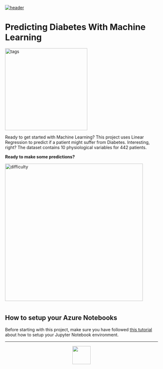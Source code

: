 <a href="https://rmotr.com" target="_blank">
  <img alt="header" src="https://user-images.githubusercontent.com/7065401/39411149-2b34c080-4bfc-11e8-9e98-a56624ab9f30.jpg">
</a>

# Predicting Diabetes With Machine Learning

<img width="271" alt="tags" src="https://user-images.githubusercontent.com/7065401/39411355-76f76280-4c00-11e8-8d9a-36acf9bc808c.png">

Ready to get started with Machine Learning? This project uses Linear Regression to predict if a patient might suffer from Diabetes. Interesting, right? The dataset contains 10 physiological variables for 442 patients. 

**Ready to make some predictions?**

<img width="454" alt="difficulty" src="https://user-images.githubusercontent.com/7065401/39411357-7eecd498-4c00-11e8-944f-b7e1d9d96e2d.png">

<p align="center">
  <img src="">
</p>

## How to setup your Azure Notebooks

Before starting with this project, make sure you have followed
<a href="https://github.com/rmotr/data-analysis-workshop" target="_blank">this tutorial</a>
about how to setup your Jupyter Notebook environment.

---
<p align="center">
  <a href="https://rmotr.com" target="_blank">
    <img width="60" src="https://user-images.githubusercontent.com/7065401/39411162-675c4b78-4bfc-11e8-8813-7381083665de.png">
  </a>
</p>
